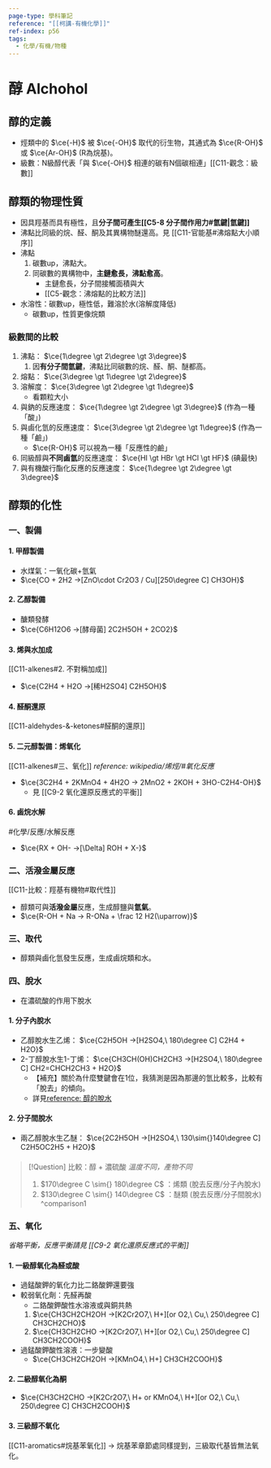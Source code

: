 ```yaml
---
page-type: 學科筆記
reference: "[[柯講-有機化學]]"
ref-index: p56
tags:
  - 化學/有機/物種
---
```

# 醇 Alchohol
## 醇的定義
- 烴類中的 $\ce{-H}$ 被 $\ce{-OH}$ 取代的衍生物，其通式為 $\ce{R-OH}$ 或 $\ce{Ar-OH}$ (R為烷基)。
- 級數：N級醇代表「與 $\ce{-OH}$ 相連的碳有N個碳相連」[[C11-觀念：級數]]
## 醇類的物理性質
- 因具羥基而具有極性，且**分子間可產生[[C5-8 分子間作用力#氫鍵|氫鍵]]**
- 沸點比同級的烷、醛、酮及其異構物醚還高。見 [[C11-官能基#沸熔點大小順序]]
- 沸點
	1. 碳數up，沸點大。
	2. 同碳數的異構物中，**主鏈愈長，沸點愈高**。
		- 主鏈愈長，分子間接觸面積與大
		- [[C5-觀念：沸熔點的比較方法]]
- 水溶性：碳數up，極性低，難溶於水(溶解度降低)
	- 碳數up，性質更像烷類
### 級數間的比較
1. 沸點： $\ce{1\degree \gt 2\degree \gt 3\degree}$
	1. 因**有分子間氫鍵**，沸點比同碳數的烷、醛、酮、醚都高。
2. 熔點： $\ce{3\degree \gt 1\degree \gt 2\degree}$
3. 溶解度： $\ce{3\degree \gt 2\degree \gt 1\degree}$
	- 看顆粒大小
4. 與鈉的反應速度： $\ce{1\degree \gt 2\degree \gt 3\degree}$ (作為一種「酸」)
5. 與鹵化氫的反應速度： $\ce{3\degree \gt 2\degree \gt 1\degree}$ (作為一種「鹼」)
	- $\ce{R-OH}$ 可以視為一種「反應性的鹼」
6. 同級醇與**不同鹵氫**的反應速度： $\ce{HI \gt HBr \gt HCl \gt HF}$ (碘最快)
7. 與有機酸行酯化反應的反應速度： $\ce{1\degree \gt 2\degree \gt 3\degree}$
## 醇類的化性
### 一、製備
#### 1. 甲醇製備
- 水煤氣：一氧化碳+氫氣
- $\ce{CO + 2H2 ->[ZnO\cdot Cr2O3 / Cu][250\degree C] CH3OH}$
#### 2. 乙醇製備
- 醣類發酵
- $\ce{C6H12O6 ->[酵母菌] 2C2H5OH + 2CO2}$

#### 3. 烯與水加成
[[C11-alkenes#2. 不對稱加成]]
- $\ce{C2H4 + H2O ->[稀H2SO4] C2H5OH}$

#### 4. 醛酮還原
[[C11-aldehydes-&-ketones#醛酮的還原]]

#### 5. 二元醇製備：烯氧化
[[C11-alkenes#三、氧化]]
*reference: wikipedia/烯烴/#氧化反應*
- $\ce{3C2H4 + 2KMnO4 + 4H2O -> 2MnO2 + 2KOH + 3HO-C2H4-OH}$
	- 見 [[C9-2 氧化還原反應式的平衡]]
#### 6. 鹵烷水解
#化學/反應/水解反應
- $\ce{RX + OH- ->[\Delta] ROH + X-}$

### 二、活潑金屬反應
[[C11-比較：羥基有機物#取代性]]
- 醇類可與**活潑金屬**反應，生成醇鹽與**氫氣**。
- $\ce{R-OH + Na -> R-ONa + \frac 12 H2(\uparrow)}$
### 三、取代
- 醇類與鹵化氫發生反應，生成鹵烷類和水。
### 四、脫水
- 在濃硫酸的作用下脫水
#### 1. 分子內脫水
- 乙醇脫水生乙烯： $\ce{C2H5OH ->[H2SO4,\ 180\degree C] C2H4 + H2O}$
- 2-丁醇脫水生1-丁烯： $\ce{CH3CH(OH)CH2CH3 ->[H2SO4,\ 180\degree C] CH2=CHCH2CH3 + H2O}$
	- 【補充】關於為什麼雙鍵會在1位，我猜測是因為那邊的氫比較多，比較有「脫去」的傾向。
	- 詳見[reference: 醇的脫水](https://www.google.com/search?client=firefox-b-m&sca_esv=0faa7ca32d0b11c4&sca_upv=1&q=%E4%BA%8C%E7%B4%9A%E4%B8%81%E9%86%87+%E8%84%AB%E6%B0%B4&uds=ADvngMgNG4qWEcyOv6mZ7d9R1NXiPscp-Me5eO1-bOlOulRZZkgVfFr1zFGzDsJfzppPrdnKl34_SgDlSvruBalmD0VKyZNtHuc2C46ab-T9uk_HHASvhAKlnBXWT1Ugqte3o25673I5dvXJc7pTvv4JSDvFGiDFP5K7kbveuRXtmULuSLfKLhHEfvqOGSqE4Q3Dr18MiNjfTbQxqIn8Cl0I5wAW6duc2FAzdkAaw-vt3OgxOGawWJRNXYO0AgPrEkoRpJcn07F9uPfLg5eN9nirE__MGFy9FA&udm=2&prmd=ivsnmbtz&sa=X&ved=2ahUKEwjwtcavr7SGAxUdbvUHHdBQIEsQtKgLegQICxAB&biw=461&bih=272&dpr=2.5#vhid=Via2S1XjAVK13M&vssid=mosaic)
#### 2. 分子間脫水 
- 兩乙醇脫水生乙醚： $\ce{2C2H5OH ->[H2SO4,\ 130\sim{}140\degree C] C2H5OC2H5 + H2O}$
####
> [!Question] 比較：醇 + 濃硫酸
> *溫度不同，產物不同*
> 1. $170\degree C \sim{} 180\degree C$ ：烯類 (脫去反應/分子內脫水)
> 2. $130\degree C \sim{} 140\degree C$ ：醚類 (脫去反應/分子間脫水)
^comparison1

### 五、氧化
*省略平衡，反應平衡請見 [[C9-2 氧化還原反應式的平衡]]*
#### 1. 一級醇氧化為醛或酸
- 過錳酸鉀的氧化力比二鉻酸鉀還要強
- 較弱氧化劑：先醛再酸
	- 二鉻酸鉀酸性水溶液或與銅共熱
	1. $\ce{CH3CH2CH2OH ->[K2Cr2O7,\ H+][or O2,\ Cu,\ 250\degree C] CH3CH2CHO}$
	2. $\ce{CH3CH2CHO ->[K2Cr2O7,\ H+][or O2,\ Cu,\ 250\degree C] CH3CH2COOH}$ 
- 過錳酸鉀酸性溶液：一步變酸
	- $\ce{CH3CH2CH2OH ->[KMnO4,\ H+] CH3CH2COOH}$
#### 2. 二級醇氧化為酮
- $\ce{CH3CH2CHO ->[K2Cr2O7,\ H+ or KMnO4,\ H+][or O2,\ Cu,\ 250\degree C] CH3CH2COOH}$ 
#### 3. 三級醇不氧化
[[C11-aromatics#烷基苯氧化]] -> 烷基苯章節處同樣提到，三級取代基皆無法氧化。